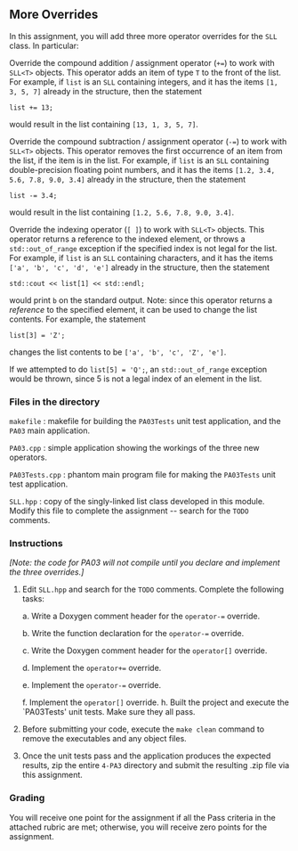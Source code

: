 ﻿## More Overrides


In this assignment, you will add three more operator overrides for the `SLL` class. In particular:


Override the compound addition / assignment operator (`+=`) to work with `SLL<T>` objects. This operator adds an item of type `T` to the front of the list. For example, if `list` is an `SLL` containing integers, and it has the items `[1, 3, 5, 7]` already in the structure, then the statement 


```
list += 13;
```


would result in the list containing `[13, 1, 3, 5, 7]`. 


Override the compound subtraction / assignment operator (`-=`) to work with `SLL<T>` objects. This operator removes the first occurrence of an item from the list, if the item is in the list. For example, if `list` is an `SLL` containing double-precision floating point numbers, and it has the items `[1.2, 3.4, 5.6, 7.8, 9.0, 3.4]` already in the structure, then the statement


```
list -= 3.4;
```


would result in the list containing `[1.2, 5.6, 7.8, 9.0, 3.4]`.


Override the indexing operator (`[ ]`) to work with `SLL<T>` objects. This operator returns a reference to the indexed element, or throws a `std::out_of_range` exception if the specified index is not legal for the list. For example, if `list` is an `SLL` containing characters, and it has the items `['a', 'b', 'c', 'd', 'e']` already in the structure, then the statement


```
std::cout << list[1] << std::endl;
```


would print `b` on the standard output. Note: since this operator returns a *reference* to the specified element, it can be used to change the list contents. For example, the statement 


```
list[3] = 'Z';
```


changes the list contents to be `['a', 'b', 'c', 'Z', 'e']`. 


If we attempted to do `list[5] = 'Q';`, an `std::out_of_range` exception would be thrown, since 5 is not a legal index of an element in the list. 


### Files in the directory


`makefile` : makefile for building the `PA03Tests` unit test application, and the `PA03` main application.


`PA03.cpp` : simple application showing the workings of the three new operators.


`PA03Tests.cpp` : phantom main program file for making the `PA03Tests` unit test application.


`SLL.hpp` : copy of the singly-linked list class developed in this module. Modify this file to complete the assignment -- search for the `TODO` comments.


### Instructions


*[Note: the code for PA03 will not compile until you declare and implement the three overrides.]* 


1. Edit `SLL.hpp` and search for the `TODO` comments. Complete the following tasks:


    a. Write a Doxygen comment header for the `operator-=` override.


    b. Write the function declaration for the `operator-=` override.


    c. Write the Doxygen comment header for the `operator[]` override. 


    d. Implement the `operator+=` override.


    e. Implement the `operator-=` override.


    f. Implement the `operator[]` override.
    h. Built the project and execute the `PA03Tests' unit tests. Make sure they all pass.


2. Before submitting your code, execute the `make clean` command to remove the executables and any object files.


3. Once the unit tests pass and the application produces the expected results, zip the entire `4-PA3` directory and submit the resulting .zip file via this assignment.


### Grading


You will receive one point for the assignment if all the Pass criteria in the attached rubric are met; otherwise, you will receive zero points for the assignment.